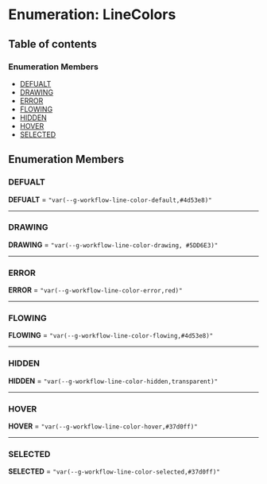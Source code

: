 # Enumeration: LineColors

## Table of contents

### Enumeration Members

* [DEFUALT](/en/auto-docs/free-layout-core/enums/LineColors.md#defualt)
* [DRAWING](/en/auto-docs/free-layout-core/enums/LineColors.md#drawing)
* [ERROR](/en/auto-docs/free-layout-core/enums/LineColors.md#error)
* [FLOWING](/en/auto-docs/free-layout-core/enums/LineColors.md#flowing)
* [HIDDEN](/en/auto-docs/free-layout-core/enums/LineColors.md#hidden)
* [HOVER](/en/auto-docs/free-layout-core/enums/LineColors.md#hover)
* [SELECTED](/en/auto-docs/free-layout-core/enums/LineColors.md#selected)

## Enumeration Members

### DEFUALT

**DEFUALT** = `"var(--g-workflow-line-color-default,#4d53e8)"`

***

### DRAWING

**DRAWING** = `"var(--g-workflow-line-color-drawing, #5DD6E3)"`

***

### ERROR

**ERROR** = `"var(--g-workflow-line-color-error,red)"`

***

### FLOWING

**FLOWING** = `"var(--g-workflow-line-color-flowing,#4d53e8)"`

***

### HIDDEN

**HIDDEN** = `"var(--g-workflow-line-color-hidden,transparent)"`

***

### HOVER

**HOVER** = `"var(--g-workflow-line-color-hover,#37d0ff)"`

***

### SELECTED

**SELECTED** = `"var(--g-workflow-line-color-selected,#37d0ff)"`
